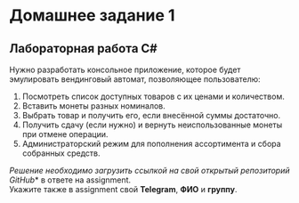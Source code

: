 # Домашнее задание 1

## Лабораторная работа C#

Нужно разработать консольное приложение, которое будет эмулировать вендинговый автомат, позволяющее пользователю:

1. Посмотреть список доступных товаров с их ценами и количеством.  
2. Вставить монеты разных номиналов.  
3. Выбрать товар и получить его, если внесённой суммы достаточно.  
4. Получить сдачу (если нужно) и вернуть неиспользованные монеты при отмене операции.  
5. Администраторский режим для пополнения ассортимента и сбора собранных средств.  

*Решение необходимо загрузить ссылкой на свой открытый репозиторий GitHub** в ответе на assignment.  
Укажите также в assignment свой **Telegram**, **ФИО** и **группу**.

